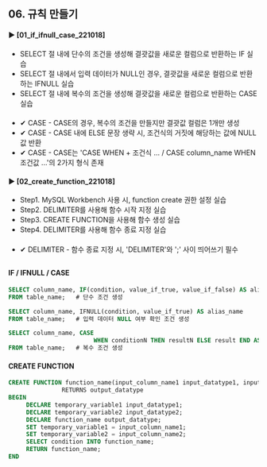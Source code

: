 ####  
## 06. 규칙 만들기  
#### ► [01_if_ifnull_case_221018]  
- SELECT 절 내에 단수의 조건을 생성해 결괏값을 새로운 컬럼으로 반환하는 IF 실습  
- SELECT 절 내에서 입력 데이터가 NULL인 경우, 결괏값을 새로운 컬럼으로 반환하는 IFNULL 실습  
- SELECT 절 내에 복수의 조건을 생성해 결괏값을 새로운 컬럼으로 반환하는 CASE 실습  
####  
- ✔︎ CASE - CASE의 경우, 복수의 조건을 만들지만 결괏값 컬럼은 1개만 생성  
- ✔︎ CASE - CASE 내에 ELSE 문장 생략 시, 조건식의 거짓에 해당하는 값에 NULL 값 반환  
- ✔︎ CASE - CASE는 'CASE WHEN + 조건식 ... / CASE column_name WHEN 조건값 ...'의 2가지 형식 존재  
#### ► [02_create_function_221018]  
- Step1. MySQL Workbench 사용 시, function create 권한 설정 실습  
- Step2. DELIMITER를 사용해 함수 시작 지정 실습  
- Step3. CREATE FUNCTION을 사용해 함수 생성 실습  
- Step4. DELIMITER를 사용해 함수 종료 지정 실습  
####  
- ✔︎ DELIMITER - 함수 종료 지정 시, 'DELIMITER'와 ';' 사이 띄어쓰기 필수  
##
#### IF / IFNULL / CASE
``` SQL
SELECT column_name, IF(condition, value_if_true, value_if_false) AS alias_name
FROM table_name;   # 단수 조건 생성
```
``` SQL
SELECT column_name, IFNULL(condition, value_if_true) AS alias_name
FROM table_name;   # 입력 데이터 NULL 여부 확인 조건 생성
```
``` SQL
SELECT column_name, CASE
                        WHEN conditionN THEN resultN ELSE result END AS alias_name
FROM table_name;   # 복수 조건 생성
```
#### CREATE FUNCTION
``` SQL
CREATE FUNCTION function_name(input_column_name1 input_datatype1, input_column_name2 input_datatype2)
               RETURNS output_datatype
BEGIN
     DECLARE temporary_variable1 input_datatype1;
     DECLARE temporary_variable2 input_datatype2;
     DECLARE function_name output_datatype;
     SET temporary_variable1 = input_column_name1;
     SET temporary_variable2 = input_column_name2;
     SELECT condition INTO function_name;
     RETURN function_name;
END
```
####
